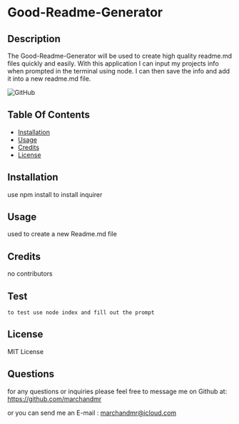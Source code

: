 # Good-Readme-Generator 

  ##  Description

  The Good-Readme-Generator will be used to create high quality readme.md files quickly and easily. With this application I can input my projects info when prompted in the terminal using node. I can then save the info and add it into a new readme.md file.
 
  ![GitHub](https://img.shields.io/github/license/https://github.com/marchandmr/Good-Readme-Generator)

  ## Table Of Contents

  * [Installation](#installation)
  * [Usage](#usage)
  * [Credits](#credits)
  * [License](#license)

  ## Installation

  use npm install to install inquirer

  ## Usage

  used to create a new Readme.md file

  ## Credits

  no contributors

  ## Test

    to test use node index and fill out the prompt

  ## License

  MIT License

## Questions

  for any questions or inquiries  please feel free to message me on Github at: https://github.com/marchandmr

  or you can send me an E-mail :  marchandmr@icloud.com

 

 
